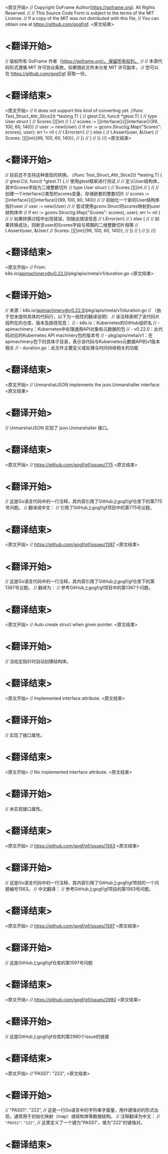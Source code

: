 
<原文开始>
// Copyright GoFrame Author(https://goframe.org). All Rights Reserved.
//
// This Source Code Form is subject to the terms of the MIT License.
// If a copy of the MIT was not distributed with this file,
// You can obtain one at https://github.com/gogf/gf.
<原文结束>

# <翻译开始>
// 版权所有 GoFrame 作者（https://goframe.org）。保留所有权利。
//
// 本源代码形式遵循 MIT 许可协议条款。如果随此文件未分发 MIT 许可副本，
// 您可以在 https://github.com/gogf/gf 获取一份。
# <翻译结束>


<原文开始>
// It does not support this kind of converting yet.
//func Test_Struct_Attr_Slice2(t *testing.T) {
//	gtest.C(t, func(t *gtest.T) {
//		type User struct {
//			Scores [][]int
//		}
//		scores := []interface{}{[]interface{}{99, 100, 60, 140}}
//		user := new(User)
//		if err := gconv.Struct(g.Map{"Scores": scores}, user); err != nil {
//			t.Error(err)
//		} else {
//			t.Assert(user, &User{
//				Scores: [][]int{{99, 100, 60, 140}},
//			})
//		}
//	})
//}
<原文结束>

# <翻译开始>
// 目前还不支持这种类型的转换。
//func Test_Struct_Attr_Slice2(t *testing.T) {
//	gtest.C(t, func(t *gtest.T) { // 使用gtest框架进行测试
//		// 定义User结构体，其中Scores字段为二维整数切片
//		type User struct {
//			Scores [][]int
//		}
//		// 创建一个interface{}类型的scores变量，存储嵌套的整数切片
//		scores := []interface{}{[]interface{}{99, 100, 60, 140}}
//		// 初始化一个新的User结构体指针user
//		user := new(User)
//		// 尝试使用gconv.Struct将scores映射到user结构体中
//		if err := gconv.Struct(g.Map{"Scores": scores}, user); err != nil {
//			// 如果转换过程中出现错误，则输出错误信息
//			t.Error(err)
//		} else {
//			// 如果转换成功，则断言user的Scores字段与预期的二维整数切片相等
//			t.Assert(user, &User{
//				Scores: [][]int{{99, 100, 60, 140}},
//			})
//		}
//	})
//}
# <翻译结束>


<原文开始>
// From: k8s.io/apimachinery@v0.22.0/pkg/apis/meta/v1/duration.go
<原文结束>

# <翻译开始>
// 来源：k8s.io/apimachinery@v0.22.0/pkg/apis/meta/v1/duration.go
// （由于您未提供具体的代码行，以下为一般性的翻译说明）
// 该注释表明了该代码片段所在的仓库、版本及路径信息：
// - k8s.io：Kubernetes的GitHub组织名
// - apimachinery：Kubernetes中处理通用API对象和元数据的包
// - v0.22.0：此代码对应的Kubernetes API machinery包的版本号
// - pkg/apis/meta/v1：在apimachinery包下的具体子目录，表示该代码与Kubernetes元数据API的v1版本相关
// - duration.go：此文件主要定义或处理与时间持续相关的功能
# <翻译结束>


<原文开始>
// UnmarshalJSON implements the json.Unmarshaller interface.
<原文结束>

# <翻译开始>
// UnmarshalJSON 实现了 json.Unmarshaller 接口。
# <翻译结束>


<原文开始>
// https://github.com/gogf/gf/issues/775
<原文结束>

# <翻译开始>
// 这是Go语言代码中的一行注释，其内容引用了GitHub上gogf/gf仓库下的第775号问题。 
// 翻译成中文：
// 引用了GitHub上gogf/gf项目中的第775号议题。
# <翻译结束>


<原文开始>
// https://github.com/gogf/gf/issues/1387
<原文结束>

# <翻译开始>
// 这是Go语言代码中的一行注释，其内容引用了GitHub上gogf/gf仓库下的第1387号议题。
// 翻译为：
// 参考GitHub上gogf/gf项目中的第1387个问题。
# <翻译结束>


<原文开始>
// Auto create struct when given pointer.
<原文结束>

# <翻译开始>
// 当给定指针时自动创建结构体。
# <翻译结束>


<原文开始>
// Implemented interface attribute.
<原文结束>

# <翻译开始>
// 实现了接口属性。
# <翻译结束>


<原文开始>
// No implemented interface attribute.
<原文结束>

# <翻译开始>
// 未实现接口属性。
# <翻译结束>


<原文开始>
// https://github.com/gogf/gf/issues/1563
<原文结束>

# <翻译开始>
// 这是Go语言代码中的一行注释，其内容引用了GitHub上gogf/gf项目的一个问题编号1563。
// 中文翻译：
// 参考GitHub上gogf/gf项目的第1563号问题。
# <翻译结束>







<原文开始>
// https://github.com/gogf/gf/issues/1597
<原文结束>

# <翻译开始>
// 这是GitHub上gogf/gf仓库的第1597号问题
# <翻译结束>


<原文开始>
// https://github.com/gogf/gf/issues/2980
<原文结束>

# <翻译开始>
// 这是GitHub上gogf/gf仓库的第2980个issue的链接
# <翻译结束>


<原文开始>
//"PASS1":     "222",
<原文结束>

# <翻译开始>
// "PASS1":     "222",
// 这是一行Go语言中的字符串字面量，用作键值对的形式出现，通常用于初始化映射（map）或结构体等数据结构。
// 注释翻译为中文：
// `"PASS1"`:   `"222"`,
// 这里定义了一个键为"PASS1"，值为"222"的键值对。
# <翻译结束>

